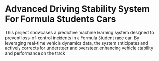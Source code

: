 # Advanced Driving Stability System For Formula Students Cars
This project showcases a predictive machine learning system designed to prevent loss-of-control incidents in a Formula Student race car. By leveraging real-time vehicle dynamics data, the system anticipates and actively corrects for understeer and oversteer, enhancing vehicle stability and performance on the track
